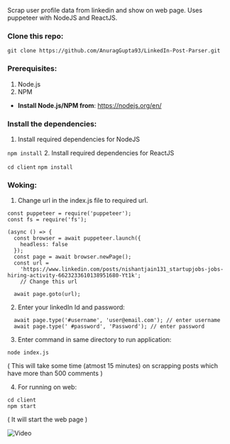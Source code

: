 Scrap user profile data from linkedin and show on web page.
Uses puppeteer with NodeJS and ReactJS.

### Clone this repo:

```git clone https://github.com/AnuragGupta93/LinkedIn-Post-Parser.git```

### Prerequisites:


1. Node.js
2. NPM

* **Install Node.js/NPM from**: https://nodejs.org/en/

### Install the dependencies:
1. Install required dependencies for NodeJS
   
  ```npm install```
2. Install required dependencies for ReactJS
   
   ```cd client```
   ```npm install```

### Woking:

1. Change url in the index.js file to required url.
   
```
const puppeteer = require('puppeteer');
const fs = require('fs');

(async () => {
  const browser = await puppeteer.launch({
    headless: false
  });
  const page = await browser.newPage();
  const url =
    'https://www.linkedin.com/posts/nishantjain131_startupjobs-jobs-hiring-activity-6623233610138951680-Yt1k'; 
    // Change this url

  await page.goto(url);
  ```
2. Enter your linkedIn Id and password:

```
  await page.type('#username', 'user@email.com'); // enter username
  await page.type(' #password', 'Password'); // enter password
```
3. Enter command in same directory to run application:

```node index.js```

(  This will take some time (atmost 15 minutes) on scrapping posts which have more than 500 comments )

4. For running on web:

```
cd client
npm start
```
( It will start the web page )


![Video](https://gifs.com/gif/video-4QwXJ1)
